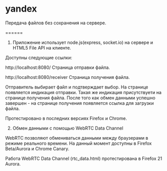 yandex
======

Передача файлов без сохранения на сервере.

======

1. Приложение использует node.js(express, socket.io) на сервере и HTML5 File API на клиенте.

Доступны следующие ссылки:

http://localhost:8080/
  Страница отправки файла. 

http://localhost:8080/receiver
  Страница получения файла. 

Отправитель выбирает файл и подтверждает выбор. На странице появляется индикация отправки. Такая же индикация присутствуети на странице получения файла. После того как обмен данными успешно завершен - на странице получения появляется ссылка для загрузки файла.

Протестировано в последних версиях Firefox и Chrome.


2. Обмен данными с помощью WebRTC Data Channel

WebRTC позволяют обмениваться данными между браузерами в режиме реального времени. На данный момент доступны в Firefox Beta/Aurora и Chrome Canary. 

Работа WebRTC Data Channel (rtc_data.html) протестирована в Firefox 21 Aurora.
